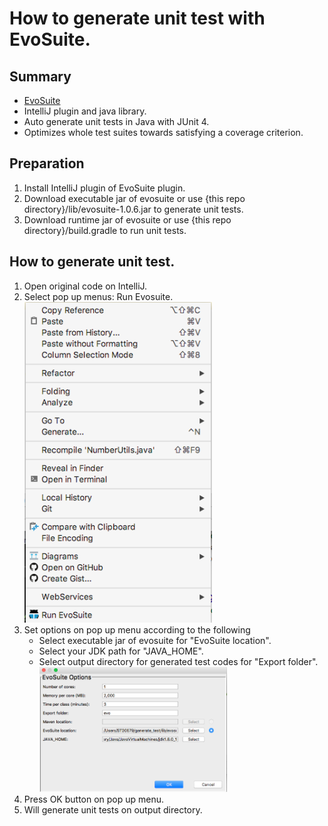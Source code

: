 # How to generate unit test with EvoSuite.

## Summary

- [EvoSuite](http://www.evosuite.org/)
- IntelliJ plugin and java library.
- Auto generate unit tests in Java with JUnit 4.
- Optimizes whole test suites towards satisfying a coverage criterion.

## Preparation
1. Install IntelliJ plugin of EvoSuite plugin.
2. Download executable jar of evosuite or use {this repo directory}/lib/evosuite-1.0.6.jar to generate unit tests.
3. Download runtime jar of evosuite or use {this repo directory}/build.gradle to run unit tests.

## How to generate unit test.

1. Open original code on  IntelliJ.
2. Select pop up menus: Run Evosuite.
<br><img src="./images/popup1.png" style="width:300px">
3. Set options on pop up menu according to the following
    - Select executable jar of evosuite for "EvoSuite location".
    - Select your JDK path for "JAVA_HOME".
    - Select output directory for generated test codes for "Export folder".
<br><img src="./images/popup2.png" style="width:300px">
4. Press OK button on pop up menu.
5. Will generate unit tests on output directory.
